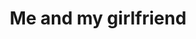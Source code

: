 ---
layout: page
title: Me and my girlfriend
permalink: /projects/
description: Shamelessly abusing snapchat.
img: /assets/img/album/test4.jpg
---